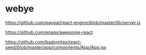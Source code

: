 # webye

https://github.com/paypal/react-engine/blob/master/lib/server.js

https://github.com/enaqx/awesome-react

https://github.com/badsyntax/react-seed/blob/master/app/components/App/App.jsx

